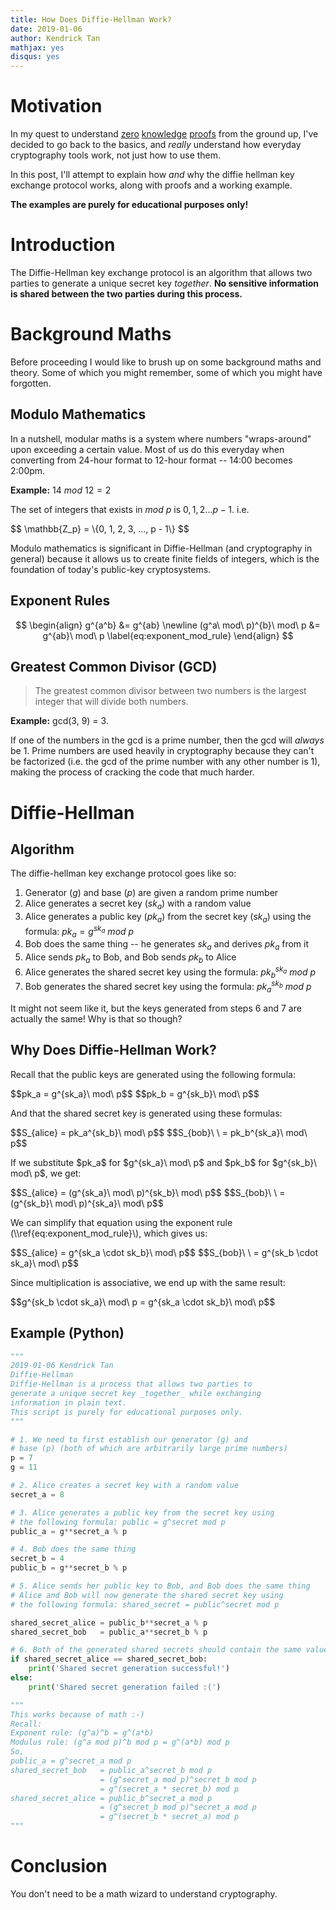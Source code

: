 ```yaml
---
title: How Does Diffie-Hellman Work?
date: 2019-01-06
author: Kendrick Tan
mathjax: yes
disqus: yes
---
```


# Motivation
In my quest to understand [zero](https://ethresear.ch/t/zero-knowledge-proofs-starter-pack/4519) [knowledge](https://zkp.science/) [proofs](https://www.zeroknowledge.fm/) from the ground up, I've decided to go back to the basics, and _really_ understand how everyday cryptography tools work, not just how to use them.

In this post, I'll attempt to explain how _and_ why the diffie hellman key exchange protocol works, along with proofs and a working example.

__The examples are purely for educational purposes only!__

# Introduction
The Diffie-Hellman key exchange protocol is an algorithm that allows two parties to generate a unique secret key _together_. __No sensitive information is shared between the two parties during this process.__

# Background Maths
Before proceeding I would like to brush up on some background maths and theory. Some of which you might remember, some of which you might have forgotten.

## Modulo Mathematics
In a nutshell, modular maths is a system where numbers "wraps-around" upon exceeding a certain value. Most of us do this everyday when converting from 24-hour format to 12-hour format -- 14:00 becomes 2:00pm.

__Example:__ $14\ mod\ 12 = 2$

The set of integers that exists in $mod\ p$ is $0, 1, 2 ... p - 1$. i.e.

<p class="center">
$$
\mathbb{Z_p} = \{0, 1, 2, 3, ..., p - 1\}
$$
</p>

Modulo mathematics is significant in Diffie-Hellman (and cryptography in general) because it allows us to create finite fields of integers, which is the foundation of today's public-key cryptosystems.

## Exponent Rules
$$
\begin{align}
g^{a^b} &= g^{ab} \newline
(g^a\ mod\ p)^{b}\ mod\ p &= g^{ab}\ mod\ p \label{eq:exponent_mod_rule}
\end{align}
$$

## Greatest Common Divisor (GCD)

> The greatest common divisor between two numbers is the largest integer that will divide both numbers.

__Example:__ gcd(3, 9) = 3.

If one of the numbers in the gcd is a prime number, then the gcd will _always_ be 1. Prime numbers are used heavily in cryptography because they can't be factorized (i.e. the gcd of the prime number with any other number is 1), making the process of cracking the code that much harder.

# Diffie-Hellman

## Algorithm

The diffie-hellman key exchange protocol goes like so:

1. Generator ($g$) and base ($p$) are given a random prime number
2. Alice generates a secret key ($sk_a$) with a random value
3. Alice generates a public key ($pk_a$) from the secret key ($sk_a$) using the formula: $pk_a = g^{sk_a}\ mod\ p$
4. Bob does the same thing -- he generates $sk_a$ and derives $pk_a$ from it
5. Alice sends $pk_a$ to Bob, and Bob sends $pk_b$ to Alice
6. Alice generates the shared secret key using the formula: $pk_b^{sk_a}\ mod\ p$
7. Bob generates the shared secret key using the formula: $pk_a^{sk_b}\ mod\ p$

It might not seem like it, but the keys generated from steps 6 and 7 are actually the same! Why is that so though?

## Why Does Diffie-Hellman Work?

Recall that the public keys are generated using the following formula:
<p class="center">
$$pk_a = g^{sk_a}\ mod\ p$$
$$pk_b = g^{sk_b}\ mod\ p$$
</p>
And that the shared secret key is generated using these formulas:
<p class="center">
$$S_{alice} = pk_a^{sk_b}\ mod\ p$$
$$S_{bob}\ \  = pk_b^{sk_a}\ mod\ p$$
</p>
If we substitute $pk_a$ for $g^{sk_a}\ mod\ p$ and $pk_b$ for $g^{sk_b}\ mod\ p$, we get:
<p class="center">
$$S_{alice} = (g^{sk_a}\ mod\ p)^{sk_b}\ mod\ p$$
$$S_{bob}\ \  = (g^{sk_b}\ mod\ p)^{sk_a}\ mod\ p$$
</p>
We can simplify that equation using the exponent rule (\\ref{eq:exponent_mod_rule}\), which gives us:
<p class="center">
$$S_{alice} = g^{sk_a \cdot sk_b}\ mod\ p$$
$$S_{bob}\ \  = g^{sk_b \cdot sk_a}\ mod\ p$$
</p>
Since multiplication is associative, we end up with the same result:
<p class="center">
$$g^{sk_b \cdot sk_a}\ mod\ p = g^{sk_a \cdot sk_b}\ mod\ p$$
</p>

## Example (Python)

```python
"""
2019-01-06 Kendrick Tan
Diffie-Hellman
Diffie-Hellman is a process that allows two parties to
generate a unique secret key _together_ while exchanging
information in plain text.
This script is purely for educational purposes only.
"""

# 1. We need to first establish our generator (g) and
# base (p) (both of which are arbitrarily large prime numbers)
p = 7
g = 11

# 2. Alice creates a secret key with a random value
secret_a = 8

# 3. Alice generates a public key from the secret key using
# the following formula: public = g^secret mod p
public_a = g**secret_a % p

# 4. Bob does the same thing
secret_b = 4
public_b = g**secret_b % p

# 5. Alice sends her public key to Bob, and Bob does the same thing
# Alice and Bob will now generate the shared secret key using
# the following formula: shared_secret = public^secret mod p

shared_secret_alice = public_b**secret_a % p
shared_secret_bob   = public_a**secret_b % p

# 6. Both of the generated shared secrets should contain the same value
if shared_secret_alice == shared_secret_bob:
    print('Shared secret generation successful!')
else:
    print('Shared secret generation failed :(')

"""
This works because of math :-)
Recall:
Exponent rule: (g^a)^b = g^(a*b)
Modulus rule: (g^a mod p)^b mod p = g^(a*b) mod p
So,
public_a = g^secret_a mod p
shared_secret_bob   = public_a^secret_b mod p
                    = (g^secret_a mod p)^secret_b mod p
                    = g^(secret_a * secret_b) mod p
shared_secret_alice = public_b^secret_a mod p
                    = (g^secret_b mod p)^secret_a mod p
                    = g^(secret_b * secret_a) mod p
"""
```


# Conclusion
You don't need to be a math wizard to understand cryptography.